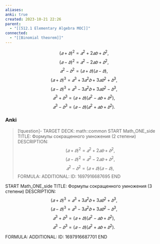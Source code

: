 ```yaml
---
aliases: 
anki: true
created: 2023-10-21 22:26
parent:
  - "[[512.1 Elementary Algebra MOC]]"
connected:
  - "[[Binomial theorem]]"
---
```


$$(𝑎+𝑏)^2 =𝑎^2 +2𝑎𝑏+𝑏^2,$$
$$(𝑎−𝑏)^2 =𝑎^2 −2𝑎𝑏+𝑏^2,  $$
$$𝑎^2 −𝑏^2 = (𝑎+𝑏)(𝑎−𝑏),  $$
$$(𝑎+𝑏)^3 =𝑎^3 +3𝑎^2𝑏+3𝑎𝑏^2 +𝑏^3,$$
$$(𝑎−𝑏)^3 =𝑎^3 −3𝑎^2𝑏+3𝑎𝑏^2 −𝑏^3,$$
$$𝑎^3 +𝑏^3 = (𝑎+𝑏)(𝑎^2 −𝑎𝑏+𝑏^2),$$
$$𝑎^3 −𝑏^3 = (𝑎−𝑏)(𝑎^2 +𝑎𝑏+𝑏^2).$$

### Anki
> [!question]-
TARGET DECK: math::common 
START
Math_ONE_side
TITLE: Формулы сокращенного умножения (2 степени)
DESCRIPTION: $$(𝑎+𝑏)^2 =𝑎^2 +2𝑎𝑏+𝑏^2,$$
$$(𝑎−𝑏)^2 =𝑎^2 −2𝑎𝑏+𝑏^2,  $$
$$𝑎^2 −𝑏^2 = (𝑎+𝑏)(𝑎−𝑏),  $$
FORMULA: 
ADDITIONAL:
ID: 1697916687695
END

START
Math_ONE_side
TITLE: Формулы сокращенного умножения (3 степени)
DESCRIPTION: $$(𝑎+𝑏)^3 =𝑎^3 +3𝑎^2𝑏+3𝑎𝑏^2 +𝑏^3,$$
$$(𝑎−𝑏)^3 =𝑎^3 −3𝑎^2𝑏+3𝑎𝑏^2 −𝑏^3,$$
$$𝑎^3 +𝑏^3 = (𝑎+𝑏)(𝑎^2 −𝑎𝑏+𝑏^2),$$
$$𝑎^3 −𝑏^3 = (𝑎−𝑏)(𝑎^2 +𝑎𝑏+𝑏^2).$$

FORMULA: 
ADDITIONAL:
ID: 1697916687701
END